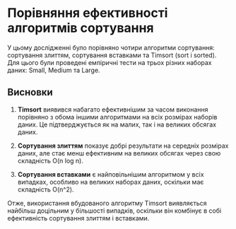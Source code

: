 # Порівняння ефективності алгоритмів сортування

У цьому дослідженні було порівняно чотири алгоритми сортування: сортування злиттям, сортування вставками та Timsort (sort і sorted). Для цього були проведені емпіричні тести на трьох різних наборах даних: Small, Medium та Large.

## Висновки

1. **Timsort** виявився набагато ефективнішим за часом виконання порівняно з обома іншими алгоритмами на всіх розмірах наборів даних. Це підтверджується як на малих, так і на великих обсягах даних.

2. **Сортування злиттям** показує добрі результати на середніх розмірах даних, але стає менш ефективним на великих обсягах через свою складність O(n log n).

3. **Сортування вставками** є найповільнішим алгоритмом у всіх випадках, особливо на великих наборах даних, оскільки має складність O(n^2).

Отже, використання вбудованого алгоритму Timsort виявляється найбільш доцільним у більшості випадків, оскільки він комбінує в собі ефективність сортування злиттям і вставками.
